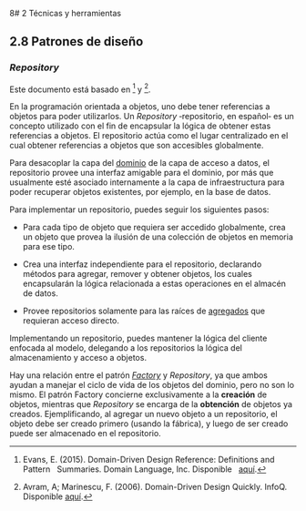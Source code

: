 8# 2 Técnicas y herramientas

## 2.8 Patrones de diseño

### *Repository*

Este documento está basado en [^2] y [^1].

[^2]: Evans, E. (2015). Domain-Driven Design Reference: Definitions and Pattern
    Summaries. Domain Language, Inc. Disponible
    [aquí](https://www.domainlanguage.com/wp-content/uploads/2016/05/DDD_Reference_2015-03.pdf).

[^1]: Avram, A; Marinescu, F. (2006). Domain-Driven Design Quickly. InfoQ.
    Disponible
    [aquí](https://www.infoq.com/minibooks/domain-driven-design-quickly/).

En la programación orientada a objetos, uno debe tener referencias a objetos
para poder utilizarlos. Un *Repository* ‑repositorio, en español‑ es un concepto
utilizado con el fin de encapsular la lógica de obtener estas referencias a
objetos. El repositorio actúa como el lugar centralizado en el cual obtener
referencias a objetos que son accesibles globalmente.

Para desacoplar la capa del [dominio](/4_Conceptos/4_Dominio.md) de la capa de acceso a
datos, el repositorio provee una interfaz amigable para el dominio, por más que
usualmente esté asociado internamente a la capa de infraestructura para poder
recuperar objetos existentes, por ejemplo, en la base de datos.

Para implementar un repositorio, puedes seguir los siguientes pasos:

* Para cada tipo de objeto que requiera ser accedido globalmente, crea un objeto
  que provea la ilusión de una colección de objetos en memoria para ese tipo.

* Crea una interfaz independiente para el repositorio, declarando métodos para
  agregar, remover y obtener objetos, los cuales encapsularán la lógica
  relacionada a estas operaciones en el almacén de datos.

* Provee repositorios solamente para las raíces de [agregados](./2_08_Aggregate.md)
  que requieran acceso directo.

Implementando un repositorio, puedes mantener la lógica del cliente enfocada al
modelo, delegando a los repositorios la lógica del almacenamiento y acceso a
objetos.

Hay una relación entre el patrón [*Factory*](./2_08_Factory.md) y *Repository*, ya
que ambos ayudan a manejar el ciclo de vida de los objetos del dominio, pero no
son lo mismo. El patrón Factory concierne exclusivamente a la **creación** de
objetos, mientras que *Repository* se encarga de la **obtención** de objetos ya
creados. Ejemplificando, al agregar un nuevo objeto a un repositorio, el objeto
debe ser creado primero (usando la fábrica), y luego de ser creado puede ser
almacenado en el repositorio.
